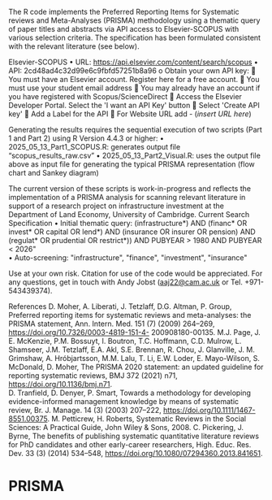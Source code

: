 The R code implements the Preferred Reporting Items for Systematic reviews and Meta-Analyses (PRISMA) methodology using a thematic query of paper titles and abstracts via API access to Elsevier-SCOPUS with various selection criteria. The specification has been formulated consistent with the relevant literature (see below).

Elsevier-SCOPUS
•	URL: https://api.elsevier.com/content/search/scopus
•	API: 2cd48ad4c32d99e6c9fbfd57251b8a96
o	Obtain your own API key:
	You must have an Elsevier account. Register here for a free account.
	You must use your student email address
	You may already have an account if you have registered with Scopus/ScienceDirect 
	Access the Elsevier Developer Portal. Select the 'I want an API Key' button
	Select 'Create API key' 
	Add a Label for the API
	For Website URL add - (*insert URL here*)

Generating the results requires the sequential execution of two scripts (Part 1 and Part 2) using R Version 4.4.3 or higher:
•	2025_05_13_Part1_SCOPUS.R: generates output file “scopus_results_raw.csv”
•	2025_05_13_Part2_Visual.R: uses the output file above as input file for generating the typical PRISMA representation (flow chart and Sankey diagram)

The current version of these scripts is work-in-progress and reflects the implementation of a PRISMA analysis for scanning relevant literature in support of a research project on infrastructure investment at the Department of Land Economy, University of Cambridge.
Current Search Specification
•	Initial thematic query: (infrastructure*) AND (financ* OR invest* OR capital OR lend*) AND (insurance OR insurer OR pension) AND (regulat* OR prudential OR restrict*)) AND PUBYEAR > 1980 AND PUBYEAR < 2026"  
•	Auto-screening: "infrastructure", "finance", "investment", "insurance"

Use at your own risk. Citation for use of the code would be appreciated. For any questions, get in touch with Andy Jobst (aaj22@cam.ac.uk or Tel. +971-543439374). 

References
D. Moher, A. Liberati, J. Tetzlaff, D.G. Altman, P. Group, Preferred reporting items for systematic reviews and meta-analyses: the PRISMA statement, Ann. Intern. Med. 151 (7) (2009) 264–269, https://doi.org/10.7326/0003-4819-151-4- 200908180-00135.
M.J. Page, J. E. McKenzie, P.M. Bossuyt, I. Boutron, T.C. Hoffmann, C.D. Mulrow, L. Shamseer, J.M. Tetzlaff, E.A. Akl, S.E. Brennan, R. Chou, J. Glanville, J. M. Grimshaw, A. Hróbjartsson, M.M. Lalu, T. Li, E.W. Loder, E. Mayo-Wilson, S. McDonald, D. Moher, The PRISMA 2020 statement: an updated guideline for reporting systematic reviews, BMJ 372 (2021) n71, https://doi.org/10.1136/bmj.n71.   
D. Tranfield, D. Denyer, P. Smart, Towards a methodology for developing evidence-informed management knowledge by means of systematic review, Br. J. Manage. 14 (3) (2003) 207–222, https://doi.org/10.1111/1467-8551.00375.
M. Petticrew, H. Roberts, Systematic Reviews in the Social Sciences: A Practical Guide, John Wiley & Sons, 2008.
C. Pickering, J. Byrne, The benefits of publishing systematic quantitative literature reviews for PhD candidates and other early-career researchers, High. Educ. Res. Dev. 33 (3) (2014) 534–548, https://doi.org/10.1080/07294360.2013.841651. 



# PRISMA
